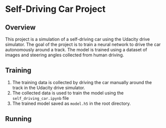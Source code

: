 # Self-Driving Car Project

## Overview
This project is a simulation of a self-driving car using the Udacity drive simulator. The goal of the project is to train a neural network to drive the car autonomously around a track. The model is trained using a dataset of images and steering angles collected from human driving.

## Training
1. The training data is collected by driving the car manually around the track in the Udacity drive simulator.
2. The collected data is used to train the model using the `self_driving_car.ipynb` file
3. The trained model saved as `model.h5` in the root directory.

## Running


